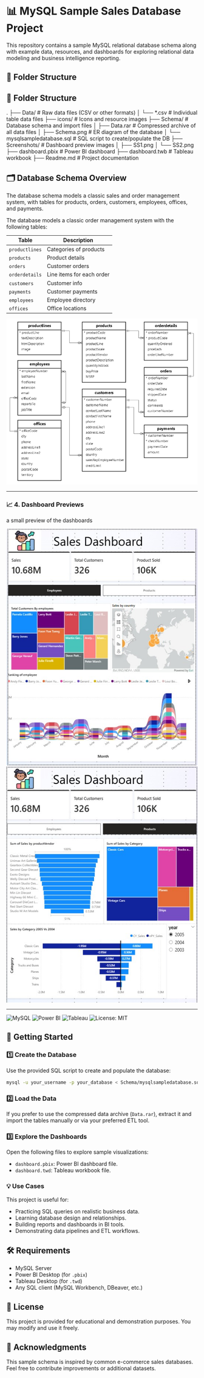 # 📊 MySQL Sample Sales Database Project

This repository contains a sample MySQL relational database schema along with example data, resources, and dashboards for exploring relational data modeling and business intelligence reporting.

## 📂 Folder Structure

## 📂 Folder Structure

.
├── Data/           # Raw data files (CSV or other formats)
│   └── *.csv       # Individual table data files
├── icons/          # Icons and resource images
├── Schema/         # Database schema and import files
│   ├── Data.rar            # Compressed archive of all data files
│   ├── Schema.png          # ER diagram of the database
│   └── mysqlsampledatabase.sql # SQL script to create/populate the DB
├── Screenshots/    # Dashboard preview images
│   ├── SS1.png
│   └── SS2.png
├── dashboard.pbix  # Power BI dashboard
├── dashboard.twb   # Tableau workbook
├── Readme.md       # Project documentation




## 🗂️ Database Schema Overview

The database schema models a classic sales and order management system, with tables for products, orders, customers, employees, offices, and payments.

The database models a classic order management system with the following tables:

| Table          | Description                            |
|----------------|----------------------------------------|
| `productlines` | Categories of products                 |
| `products`     | Product details                        |
| `orders`       | Customer orders                        |
| `orderdetails` | Line items for each order              |
| `customers`    | Customer info                          |
| `payments`     | Customer payments                      |
| `employees`    | Employee directory                     |
| `offices`      | Office locations                       |

![Database Schema](Schema/Schema.png)



---

### 📈 4. **Dashboard Previews**

a small preview of the dashboards 

![Screenshot of Power BI Dashboard](Screenshots/SS1.png)
![Screenshot of Power BI Dashboard](Screenshots/SS2.png)

---


![MySQL](https://img.shields.io/badge/Database-MySQL-blue)
![Power BI](https://img.shields.io/badge/BI-Power%20BI-yellow)
![Tableau](https://img.shields.io/badge/BI-Tableau-blueviolet)
![License: MIT](https://img.shields.io/badge/License-MIT-green)




## 🚀 Getting Started

### 1️⃣ Create the Database

Use the provided SQL script to create and populate the database:

```bash
mysql -u your_username -p your_database < Schema/mysqlsampledatabase.sql
```

### 2️⃣ Load the Data

If you prefer to use the compressed data archive (`Data.rar`), extract it and import the tables manually or via your preferred ETL tool.

### 3️⃣ Explore the Dashboards
Open the following files to explore sample visualizations:

- `dashboard.pbix`: Power BI dashboard file.
- `dashboard.twd`: Tableau workbook file.

### 💡 Use Cases
This project is useful for:

- Practicing SQL queries on realistic business data.
- Learning database design and relationships.
- Building reports and dashboards in BI tools.
- Demonstrating data pipelines and ETL workflows.

## 🛠️ Requirements

- MySQL Server
- Power BI Desktop (for `.pbix`)
- Tableau Desktop (for `.twd`)
- Any SQL client (MySQL Workbench, DBeaver, etc.)

## 📄 License
This project is provided for educational and demonstration purposes. You may modify and use it freely.

## 🙌 Acknowledgments
This sample schema is inspired by common e-commerce sales databases. Feel free to contribute improvements or additional datasets.
